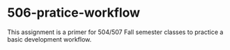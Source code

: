 # 506-pratice-workflow
This assignment is a primer for 504/507 Fall semester classes to practice a basic development workflow.
